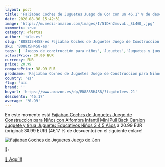 ```yaml
---
layout: post
title: 'Fajiabao Coches de Juguetes Juego de Con con un 46.17 % de descuento'
date: 2020-08-30 15:42:31
image: 'https://m.media-amazon.com/images/I/51DKn2muvuL._SL400_.jpg'
comments: true
category: ofertas
author: 'tole.es'
slug: 'B08835H4S8-es Fajiabao Coches de Juguetes Juego de Construccion para...'
sku: 'B08835H4S8-es'
tags: [ 'Juegos de construcción para niños','Juguetes','Juguetes y juegos','juguetes', ]
actualPrice: 20.99 EUR
currency: EUR
price: 20.99
comparePrice: 38.99 EUR
prodname: 'Fajiabao Coches de Juguetes Juego de Construccion para Niños con Alfombra Infantil Mini Pull Back Camion Juguete y Grua Juguetes Educativos Niños 3 4 5 Años'
country: 'es'
flag: '🇪🇸'
brand: ''
buyurl: 'https://www.amazon.es/dp/B08835H4S8/?tag=tolees-21'
descuento: '46.17'
average: '20.99'
---
```


En este momento está [Fajiabao Coches de Juguetes Juego de Construccion para Niños con Alfombra Infantil Mini Pull Back Camion Juguete y Grua Juguetes Educativos Niños 3 4 5 Años](https://www.amazon.es/dp/B08835H4S8/?tag=tolees-21) a 20.99 EUR (original: 38.99 EUR) (46.17 %  de descuento) en el siguiente enlace!

[![Fajiabao Coches de Juguetes Juego de Con](https://m.media-amazon.com/images/I/51DKn2muvuL._SL400_.jpg)](https://www.amazon.es/dp/B08835H4S8/?tag=tolees-21)

🔎:


[🛒 Aquí!!!](https://www.amazon.es/dp/B08835H4S8/?tag=tolees-21)
